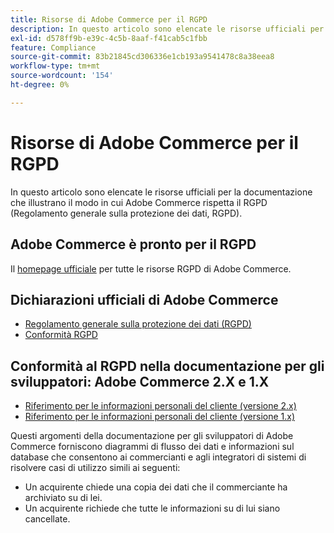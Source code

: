 ```yaml
---
title: Risorse di Adobe Commerce per il RGPD
description: In questo articolo sono elencate le risorse ufficiali per la documentazione che illustrano il modo in cui Adobe Commerce rispetta il RGPD (Regolamento generale sulla protezione dei dati, RGPD).
exl-id: d578ff9b-e39c-4c5b-8aaf-f41cab5c1fbb
feature: Compliance
source-git-commit: 83b21845cd306336e1cb193a9541478c8a38eea8
workflow-type: tm+mt
source-wordcount: '154'
ht-degree: 0%

---
```


# Risorse di Adobe Commerce per il RGPD

In questo articolo sono elencate le risorse ufficiali per la documentazione che illustrano il modo in cui Adobe Commerce rispetta il RGPD (Regolamento generale sulla protezione dei dati, RGPD).

## Adobe Commerce è pronto per il RGPD

Il [homepage ufficiale](https://business.adobe.com/privacy/general-data-protection-regulation.html) per tutte le risorse RGPD di Adobe Commerce.

## Dichiarazioni ufficiali di Adobe Commerce

* [Regolamento generale sulla protezione dei dati (RGPD)](/docs/commerce-operations/security-and-compliance/privacy/gdpr.html)
* [Conformità RGPD](/docs/commerce-admin/start/compliance/privacy/compliance-gdpr.html)

## Conformità al RGPD nella documentazione per gli sviluppatori: Adobe Commerce 2.X e 1.X

* [Riferimento per le informazioni personali del cliente (versione 2.x)](/docs/commerce-operations/security-and-compliance/reference/data-m2.html)
* [Riferimento per le informazioni personali del cliente (versione 1.x)](/docs/commerce-operations/security-and-compliance/reference/data-m1.html)

Questi argomenti della documentazione per gli sviluppatori di Adobe Commerce forniscono diagrammi di flusso dei dati e informazioni sul database che consentono ai commercianti e agli integratori di sistemi di risolvere casi di utilizzo simili ai seguenti:

* Un acquirente chiede una copia dei dati che il commerciante ha archiviato su di lei.
* Un acquirente richiede che tutte le informazioni su di lui siano cancellate.
